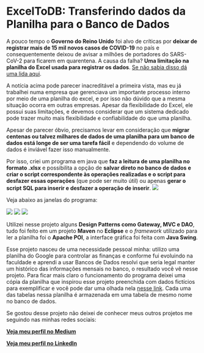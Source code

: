 # ExcelToDB: Transferindo dados da Planilha para o Banco de Dados
A pouco tempo o **Governo do Reino Unido** foi alvo de críticas por **deixar de registrar mais de 15 mil novos casos de COVID-19** no país e consequentemente deixou de avisar a milhões de portadores do SARS-CoV-2 para ficarem em quarentena. A causa da falha? **Uma limitação na planilha do Excel usada para registrar os dados**. [Se não sabia disso dá uma lida aqui](https://gizmodo.uol.com.br/limitacao-excel-reino-unido-covid-19/).

A notícia acima pode parecer inacreditável a primeira vista, mas eu já trabalhei numa empresa que gerenciava um importante processo interno por meio de uma planilha do excel, e por isso não dúvido que a mesma situação ocorra em outras empresas. Apesar da flexibilidade do Excel, ele possui suas limitações, e devemos considerar que um sistema dedicado pode trazer muito mais flexibilidade e confiabilidade do que uma planilha.

Apesar de parecer óbvio, precisamos levar em consideração que **migrar centenas ou talvez milhares de dados de uma planilha para um banco de dados está longe de ser uma tarefa fácil** e dependendo do volume de dados é inviável fazer isso manualmente.

Por isso, criei um programa em java que **faz a leitura de uma planilha no formato .xlsx** e possibilita a opção de **salvar direto no banco de dados e criar o script correspondente às operações realizadas e o script para desfazer essas operações** (que pode ser muito útil) ou apenas **gerar o script SQL para inserir e desfazer a operação de inserir**.
 ![](https://github.com/fabioTowers/ExcelToDB/blob/main/ilustracao_ExcelToDB.jpg)

Veja abaixo as janelas do programa:

![](https://github.com/fabioTowers/ExcelToDB/blob/main/janela_escolher_arquivo.png)
![](https://github.com/fabioTowers/ExcelToDB/blob/main/janela_visualizar_tabelas.png)
![](https://github.com/fabioTowers/ExcelToDB/blob/main/janela_configurar_banco.png)

Utilizei nesse projeto alguns **Design Patterns como Gateway, MVC e DAO**, tudo foi feito em um projeto **Maven** no **Eclipse** e o *framework* utilizado para ler a planilha foi o **Apache POI**, a interface gráfica foi feita com **Java Swing**.

Esse projeto nasceu de uma necessidade pessoal minha: utilizo uma planilha do Google para controlar as finanças e conforme fui evoluindo na faculdade e aprendi a usar Bancos de Dados resolvi que seria legal manter um histórico das informações mensais no banco, o resultado você vê nesse projeto.
Para ficar mais claro o funcionamento do programa deixei uma cópia da planilha que inspirou esse projeto preenchida com dados fictícios para exemplificar e você pode dar uma olhada nela [nesse link](https://docs.google.com/spreadsheets/d/1kM-nf5Hjwc83KpomDjvyMolrkByd4O-8A1gPx5RV3P4/edit?usp=sharing). Cada uma das tabelas nessa planilha é armazenada em uma tabela de mesmo nome no banco de dados.

Se gostou desse projeto não deixei de conhecer meus outros projetos me seguindo nas minhas redes sociais:

[**Veja meu perfil no Medium**](https://medium.com/@fabiomendes_95615)

[**Veja meu perfil no LinkedIn**](https://www.linkedin.com/in/fabio-mendes-35743b128)
